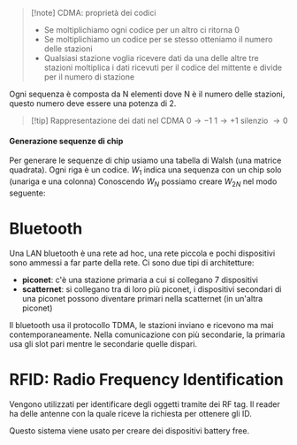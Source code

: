 >[!note] CDMA: proprietà dei codici
>- Se moltiplichiamo ogni codice per un altro ci ritorna 0
>- Se moltiplichiamo un codice per se stesso otteniamo il numero delle stazioni
>- Qualsiasi stazione voglia ricevere dati da una delle altre tre stazioni moltiplica i dati ricevuti per il codice del mittente e divide per il numero di stazione

Ogni sequenza è composta da N elementi dove N è il numero delle stazioni, questo numero deve essere una potenza di 2.

>[!tip] Rappresentazione dei dati nel CDMA
>$0 \rightarrow -1$
>$1  \rightarrow +1$
>silenzio  $\rightarrow 0$
#### Generazione sequenze di chip
Per generare le sequenze di chip usiamo una tabella di Walsh (una matrice quadrata).
Ogni riga è un codice.
$W_1$ indica una sequenza con un chip solo (unariga e una colonna)
Conoscendo $W_N$ possiamo creare $W_{2N}$ nel modo seguente:

# Bluetooth
Una LAN bluetooth è una rete ad hoc, una rete piccola e pochi dispositivi sono ammessi a far parte della rete.
Ci sono due tipi di architetture:
- **piconet**: c'è una stazione primaria a cui si collegano 7 dispositivi
- **scatternet**: si collegano tra di loro più piconet, i dispositivi secondari di una piconet possono diventare primari nella scatternet (in un'altra piconet)

Il bluetooth usa il protocollo TDMA, le stazioni inviano e ricevono ma mai contemporaneamente.
Nella comunicazione con più secondarie, la primaria usa gli slot pari mentre le secondarie quelle dispari.

# RFID: Radio Frequency Identification
Vengono utilizzati per identificare degli oggetti tramite dei RF tag. Il reader ha delle antenne con la quale riceve la richiesta per ottenere gli ID.

Questo sistema viene usato per creare dei dispositivi battery free.






















